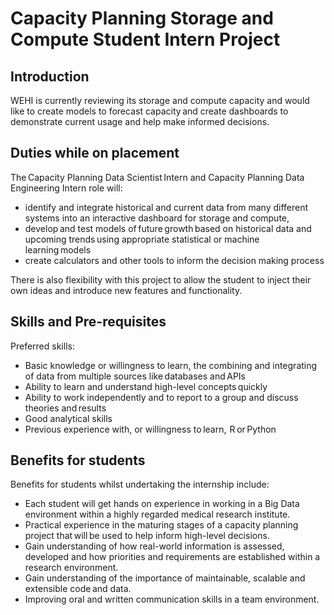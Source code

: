 # Capacity Planning Storage and Compute Student Intern Project

## Introduction

WEHI is currently reviewing its storage and compute capacity and would like to create models to forecast capacity and create dashboards to demonstrate current usage and help make informed decisions.  


## Duties while on placement

The Capacity Planning Data Scientist Intern and Capacity Planning Data Engineering Intern role will:   

- identify and integrate historical and current data from many different systems into an interactive dashboard for storage and compute,  
- develop and test models of future growth based on historical data and upcoming trends using appropriate statistical or machine learning models  
- create calculators and other tools to inform the decision making process 

There is also flexibility with this project to allow the student to inject their own ideas and introduce new features and functionality.  

## Skills and Pre-requisites

Preferred skills: 
- Basic knowledge or willingness to learn, the combining and integrating of data from multiple sources like databases and APIs  
- Ability to learn and understand high-level concepts quickly  
- Ability to work independently and to report to a group and discuss theories and results  
- Good analytical skills  
- Previous experience with, or willingness to learn,  R or Python  

## Benefits for students 

Benefits for students whilst undertaking the internship include:
- Each student will get hands on experience in working in a Big Data environment within a highly regarded medical research institute.   
- Practical experience in the maturing stages of a capacity planning project that will be used to help inform high-level decisions.  
- Gain understanding of how real-world information is assessed, developed and how priorities and requirements are established within a research environment.  
- Gain understanding of the importance of maintainable, scalable and extensible code and data.  
- Improving oral and written communication skills in a team environment.  
